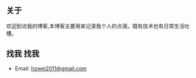 关于
----

欢迎到访我的博客,本博客主要用来记录我个人的点滴，既有技术也有日常生活吐槽。

找我 找我
------
* Email: [hzwei2011@gmail.com](tonjayin@gmail.com)

